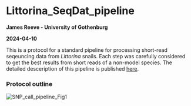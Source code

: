 # Littorina_SeqDat_pipeline
**James Reeve - University of Gothenburg**

**2024-04-10**

This is a protocol for a standard pipeline for processing short-read seqeuncing data from *Littorina* snails. Each step was carefully considered to get the best results from short reads of a non-model species. The detailed desceription of this pipeline is published [here](https://www.protocols.io/view/a-standard-pipeline-for-processing-short-read-sequ-c6ygzftw).

### Protocol outline
![SNP_call_pipeline_Fig1](https://github.com/ja-Reeve/Littorina_SeqDat_pipeline/assets/82411887/a4f2633d-d8a3-47db-b244-2784c042aefc)
